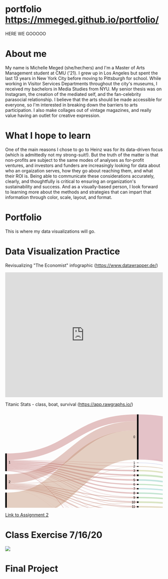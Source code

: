 # portfolio  https://mmeged.github.io/portfolio/
HERE WE GOOOOO

# About me
My name is Michelle Meged (she/her/hers) and I'm a Master of Arts Management student at CMU ('21). I grew up in Los Angeles but spent the last 13 years in New York City before moving to Pittsburgh for school. While working in Visitor Services Departments throughout the city's museums, I received my bachelors in Media Studies from NYU. My senior thesis was on Instagram, the creation of the mediated self, and the fan-celebrity parasocial relationship. I believe that the arts should be made accessible for everyone, so I'm interested in breaking down the barriers to arts participation. I also make collages out of vintage magazines, and really value having an outlet for creative expression.

# What I hope to learn 
One of the main reasons I chose to go to Heinz was for its data-driven focus (which is admittedly not my strong-suit!). But the truth of the matter is that non-profits are subject to the same modes of analyses as for-profit ventures, and investors and funders are increasingly looking for data about who an orgaization serves, how they go about reaching them, and what their ROI is. Being able to communicate these considerations accurately, clearly, and thoughtfully is critical to ensuring an organization's sustainability and success. And as a visually-based person, I look forward to learning more about the methods and strategies that can impart that information through color, scale, layout, and format.

# Portfolio
This is where my data visualizations will go.

# Data Visualization Practice

Revisualizing "The Economist" infographic (https://www.datawrapper.de/)

<iframe title="Brazil's Golden Oldie Blowout" aria-label="chart" id="datawrapper-chart-zdrWC" src="https://datawrapper.dwcdn.net/zdrWC/1/" scrolling="no" frameborder="0" style="width: 0; min-width: 100% !important; border: none;" height="400"></iframe><script type="text/javascript">!function(){"use strict";window.addEventListener("message",(function(a){if(void 0!==a.data["datawrapper-height"])for(var e in a.data["datawrapper-height"]){var t=document.getElementById("datawrapper-chart-"+e)||document.querySelector("iframe[src*='"+e+"']");t&&(t.style.height=a.data["datawrapper-height"][e]+"px")}}))}();
</script>

Titanic Stats - class, boat, survival (https://app.rawgraphs.io/)

<svg width="848" height="520" xmlns="http://www.w3.org/2000/svg"><g transform="translate(0, 10)"><g class="links" fill="none" stroke-opacity="0.4"><path d="M5,147.92971734148196C213.25,147.92971734148196,213.25,166.1000763941941,421.5,166.1000763941941" style="stroke: rgb(191, 105, 105);" stroke-width="1.2299465240641712"></path><path d="M5,176.30634071810533C213.25,176.30634071810533,213.25,294.14056531703585,421.5,294.14056531703585" style="stroke: rgb(191, 105, 105);" stroke-width="1.0542398777692896"></path><path d="M5,135.71810542398765C213.25,135.71810542398765,213.25,10.718105423987947,421.5,10.718105423987947" style="stroke: rgb(191, 105, 105);" stroke-width="21.436210847975552"></path><path d="M5,150.8288770053475C213.25,150.8288770053475,213.25,180.05347593582886,421.5,180.05347593582886" style="stroke: rgb(191, 105, 105);" stroke-width="4.5683728036669216"></path><path d="M5,175.07639419404117C213.25,175.07639419404117,213.25,279.2207792207791,421.5,279.2207792207791" style="stroke: rgb(191, 105, 105);" stroke-width="1.4056531703590527"></path><path d="M5,180.96256684491973C213.25,180.96256684491973,213.25,497.27654698242924,421.5,497.27654698242924" style="stroke: rgb(191, 105, 105);" stroke-width="1.5813598166539342"></path><path d="M5,155.22154316271954C213.25,155.22154316271954,213.25,194.44614209320085,421.5,194.44614209320085" style="stroke: rgb(191, 105, 105);" stroke-width="4.2169595110771585"></path><path d="M5,173.846447669977C213.25,173.846447669977,213.25,264.6524064171122,421.5,264.6524064171122" style="stroke: rgb(191, 105, 105);" stroke-width="1.0542398777692896"></path><path d="M5,163.7433155080213C213.25,163.7433155080213,213.25,224.1978609625667,421.5,224.1978609625667" style="stroke: rgb(191, 105, 105);" stroke-width="3.33842627960275"></path><path d="M5,179.55691367456066C213.25,179.55691367456066,213.25,458.1398013750954,421.5,458.1398013750954" style="stroke: rgb(191, 105, 105);" stroke-width="0.5271199388846448"></path><path d="M5,171.29870129870122C213.25,171.29870129870122,213.25,252.10466004583637,421.5,252.10466004583637" style="stroke: rgb(191, 105, 105);" stroke-width="4.041252864782276"></path><path d="M5,179.029793735676C213.25,179.029793735676,213.25,446.20702826585165,421.5,446.20702826585165" style="stroke: rgb(191, 105, 105);" stroke-width="0.5271199388846448"></path><path d="M5,159.70206264323903C213.25,159.70206264323903,213.25,210.15660809778436,421.5,210.15660809778436" style="stroke: rgb(191, 105, 105);" stroke-width="4.744079449961803"></path><path d="M5,167.34530175706638C213.25,167.34530175706638,213.25,237.9755538579066,421.5,237.9755538579066" style="stroke: rgb(191, 105, 105);" stroke-width="3.865546218487395"></path><path d="M5,179.99618029029787C213.25,179.99618029029787,213.25,469.6333078686019,421.5,469.6333078686019" style="stroke: rgb(191, 105, 105);" stroke-width="0.35141329258976317"></path><path d="M5,177.44843391902205C213.25,177.44843391902205,213.25,338.63636363636334,421.5,338.63636363636334" style="stroke: rgb(191, 105, 105);" stroke-width="0.8785332314744079"></path><path d="M5,178.50267379679136C213.25,178.50267379679136,213.25,425.679908326967,421.5,425.679908326967" style="stroke: rgb(191, 105, 105);" stroke-width="0.17570664629488159"></path><path d="M5,176.9213139801374C213.25,176.9213139801374,213.25,321.4323911382733,421.5,321.4323911382733" style="stroke: rgb(191, 105, 105);" stroke-width="0.17570664629488159"></path><path d="M5,146.87547746371266C213.25,146.87547746371266,213.25,155.0458365164248,421.5,155.0458365164248" style="stroke: rgb(191, 105, 105);" stroke-width="0.8785332314744079"></path><path d="M5,177.9755538579067C213.25,177.9755538579067,213.25,354.08326967150475,421.5,354.08326967150475" style="stroke: rgb(191, 105, 105);" stroke-width="0.17570664629488159"></path><path d="M5,178.23911382734903C213.25,178.23911382734903,213.25,415.41634835752467,421.5,415.41634835752467" style="stroke: rgb(191, 105, 105);" stroke-width="0.35141329258976317"></path><path d="M5,178.67838044308624C213.25,178.67838044308624,213.25,435.8556149732619,421.5,435.8556149732619" style="stroke: rgb(191, 105, 105);" stroke-width="0.17570664629488159"></path><path d="M5,206.24904507257452C213.25,206.24904507257452,213.25,35.932009167303455,421.5,35.932009167303455" style="stroke: rgb(191, 121, 105);" stroke-width="28.991596638655462"></path><path d="M5,226.27960275019103C213.25,226.27960275019103,213.25,281.24140565317026,421.5,281.24140565317026" style="stroke: rgb(191, 121, 105);" stroke-width="2.635599694423224"></path><path d="M5,228.82734912146682C213.25,228.82734912146682,213.25,295.8976317799847,421.5,295.8976317799847" style="stroke: rgb(191, 121, 105);" stroke-width="2.4598930481283423"></path><path d="M5,234.09854851031326C213.25,234.09854851031326,213.25,322.57448433919006,421.5,322.57448433919006" style="stroke: rgb(191, 121, 105);" stroke-width="2.1084797555385792"></path><path d="M5,231.5508021390375C213.25,231.5508021390375,213.25,309.4996180290298,421.5,309.4996180290298" style="stroke: rgb(191, 121, 105);" stroke-width="2.987012987012987"></path><path d="M5,237.1734148204737C213.25,237.1734148204737,213.25,341.09625668449166,421.5,341.09625668449166" style="stroke: rgb(191, 121, 105);" stroke-width="4.041252864782276"></path><path d="M5,223.55614973262036C213.25,223.55614973262036,213.25,266.58517952635594,421.5,266.58517952635594" style="stroke: rgb(191, 121, 105);" stroke-width="2.8113063407181054"></path><path d="M5,239.63330786860206C213.25,239.63330786860206,213.25,370.76012223071024,421.5,370.76012223071024" style="stroke: rgb(191, 121, 105);" stroke-width="0.5271199388846448"></path><path d="M5,221.35981665393436C213.25,221.35981665393436,213.25,197.16959511077152,421.5,197.16959511077152" style="stroke: rgb(191, 121, 105);" stroke-width="1.2299465240641712"></path><path d="M5,239.2818945760123C213.25,239.2818945760123,213.25,354.25897631779964,421.5,354.25897631779964" style="stroke: rgb(191, 121, 105);" stroke-width="0.17570664629488159"></path><path d="M5,239.98472116119183C213.25,239.98472116119183,213.25,458.49121466768514,421.5,458.49121466768514" style="stroke: rgb(191, 121, 105);" stroke-width="0.17570664629488159"></path><path d="M5,240.24828113063415C213.25,240.24828113063415,213.25,498.2429335370511,421.5,498.2429335370511" style="stroke: rgb(191, 121, 105);" stroke-width="0.35141329258976317"></path><path d="M5,222.06264323911387C213.25,222.06264323911387,213.25,239.99618029029773,421.5,239.99618029029773" style="stroke: rgb(191, 121, 105);" stroke-width="0.17570664629488159"></path><path d="M5,297.51336898395726C213.25,297.51336898395726,213.25,97.51718869365945,421.5,97.51718869365945" style="stroke: rgb(191, 137, 105);" stroke-width="94.17876241405654"></path><path d="M5,365.1604278074867C213.25,365.1604278074867,213.25,447.1734148204735,421.5,447.1734148204735" style="stroke: rgb(191, 137, 105);" stroke-width="1.4056531703590527"></path><path d="M5,361.99770817417885C213.25,361.99770817417885,213.25,372.7807486631014,421.5,372.7807486631014" style="stroke: rgb(191, 137, 105);" stroke-width="3.5141329258976315"></path><path d="M5,357.1657754010696C213.25,357.1657754010696,213.25,357.4216959511075,421.5,357.4216959511075" style="stroke: rgb(191, 137, 105);" stroke-width="6.149732620320855"></path><path d="M5,369.90450725744853C213.25,369.90450725744853,213.25,472.97173414820463,421.5,472.97173414820463" style="stroke: rgb(191, 137, 105);" stroke-width="6.325439266615737"></path><path d="M5,347.85332314744085C213.25,347.85332314744085,213.25,297.56684491978604,421.5,297.56684491978604" style="stroke: rgb(191, 137, 105);" stroke-width="0.8785332314744079"></path><path d="M5,350.92818945760126C213.25,350.92818945760126,213.25,325.91291061879275,421.5,325.91291061879275" style="stroke: rgb(191, 137, 105);" stroke-width="4.5683728036669216"></path><path d="M5,374.20932009167313C213.25,374.20932009167313,213.25,499.20932009167296,421.5,499.20932009167296" style="stroke: rgb(191, 137, 105);" stroke-width="1.5813598166539342"></path><path d="M5,348.46829640947294C213.25,348.46829640947294,213.25,311.16883116883116,421.5,311.16883116883116" style="stroke: rgb(191, 137, 105);" stroke-width="0.35141329258976317"></path><path d="M5,345.12987012987014C213.25,345.12987012987014,213.25,167.24216959511082,421.5,167.24216959511082" style="stroke: rgb(191, 137, 105);" stroke-width="1.0542398777692896"></path><path d="M5,364.19404125286485C213.25,364.19404125286485,213.25,394.97708174178746,421.5,394.97708174178746" style="stroke: rgb(191, 137, 105);" stroke-width="0.17570664629488159"></path><path d="M5,346.886936592819C213.25,346.886936592819,213.25,283.0863254392665,421.5,283.0863254392665" style="stroke: rgb(191, 137, 105);" stroke-width="1.0542398777692896"></path><path d="M5,366.30252100840346C213.25,366.30252100840346,213.25,459.0183346065698,421.5,459.0183346065698" style="stroke: rgb(191, 137, 105);" stroke-width="0.8785332314744079"></path><path d="M5,373.2429335370513C213.25,373.2429335370513,213.25,486.3101604278074,421.5,486.3101604278074" style="stroke: rgb(191, 137, 105);" stroke-width="0.35141329258976317"></path><path d="M5,353.65164247517197C213.25,353.65164247517197,213.25,343.55614973262004,421.5,343.55614973262004" style="stroke: rgb(191, 137, 105);" stroke-width="0.8785332314744079"></path><path d="M5,345.74484339190224C213.25,345.74484339190224,213.25,225.9549274255155,421.5,225.9549274255155" style="stroke: rgb(191, 137, 105);" stroke-width="0.17570664629488159"></path><path d="M5,364.36974789915973C213.25,364.36974789915973,213.25,405.15278838808234,421.5,405.15278838808234" style="stroke: rgb(191, 137, 105);" stroke-width="0.17570664629488159"></path><path d="M5,346.096256684492C213.25,346.096256684492,213.25,268.2543926661573,421.5,268.2543926661573" style="stroke: rgb(191, 137, 105);" stroke-width="0.5271199388846448"></path><path d="M5,363.9304812834225C213.25,363.9304812834225,213.25,384.71352177234513,421.5,384.71352177234513" style="stroke: rgb(191, 137, 105);" stroke-width="0.35141329258976317"></path><path d="M426.5,166.62719633307873C634.75,166.62719633307873,634.75,288.2085561497327,843,288.2085561497327" style="stroke: rgb(191, 153, 105);" stroke-width="2.2841864018334608"></path><path d="M426.5,295.8097784568372C634.75,295.8097784568372,634.75,327.3911382734913,843,327.3911382734913" style="stroke: rgb(191, 169, 105);" stroke-width="4.39266615737204"></path><path d="M426.5,70.28265851795281C634.75,70.28265851795281,634.75,200.28265851795254,843,200.28265851795254" style="stroke: rgb(191, 105, 121);" stroke-width="140.56531703590528"></path><path d="M426.5,142.5859434682966C634.75,142.5859434682966,634.75,284.1673032849504,843,284.1673032849504" style="stroke: rgb(191, 105, 121);" stroke-width="4.041252864782276"></path><path d="M426.5,180.05347593582886C634.75,180.05347593582886,634.75,291.63483575248284,843,291.63483575248284" style="stroke: rgb(180, 191, 105);" stroke-width="4.5683728036669216"></path><path d="M426.5,281.0656990068753C634.75,281.0656990068753,634.75,322.6470588235295,843,322.6470588235295" style="stroke: rgb(164, 191, 105);" stroke-width="5.095492742551566"></path><path d="M426.5,498.33078686019854C634.75,498.33078686019854,634.75,368.3307868601988,843,368.3307868601988" style="stroke: rgb(148, 191, 105);" stroke-width="3.33842627960275"></path><path d="M426.5,496.5737203972497C634.75,496.5737203972497,634.75,272.0588235294117,843,272.0588235294117" style="stroke: rgb(148, 191, 105);" stroke-width="0.17570664629488159"></path><path d="M426.5,195.06111535523294C634.75,195.06111535523294,634.75,296.642475171887,843,296.642475171887" style="stroke: rgb(132, 191, 105);" stroke-width="5.446906035141329"></path><path d="M426.5,266.32161955691356C634.75,266.32161955691356,634.75,317.9029793735677,843,317.9029793735677" style="stroke: rgb(116, 191, 105);" stroke-width="4.39266615737204"></path><path d="M426.5,224.28571428571414C634.75,224.28571428571414,634.75,305.86707410236835,843,305.86707410236835" style="stroke: rgb(105, 191, 110);" stroke-width="3.5141329258976315"></path><path d="M426.5,458.75477463712747C634.75,458.75477463712747,634.75,359.1061879297175,843,359.1061879297175" style="stroke: rgb(105, 191, 126);" stroke-width="1.4056531703590527"></path><path d="M426.5,457.9640947288005C634.75,457.9640947288005,634.75,271.70741023682194,843,271.70741023682194" style="stroke: rgb(105, 191, 126);" stroke-width="0.17570664629488159"></path><path d="M426.5,252.10466004583637C634.75,252.10466004583637,634.75,313.6860198624905,843,313.6860198624905" style="stroke: rgb(105, 191, 143);" stroke-width="4.041252864782276"></path><path d="M426.5,446.2948815889991C634.75,446.2948815889991,634.75,271.26814362108473,843,271.26814362108473" style="stroke: rgb(105, 191, 159);" stroke-width="0.7028265851795263"></path><path d="M426.5,447.26126814362095C634.75,447.26126814362095,634.75,357.7883880825059,843,357.7883880825059" style="stroke: rgb(105, 191, 159);" stroke-width="1.2299465240641712"></path><path d="M426.5,210.15660809778436C634.75,210.15660809778436,634.75,301.73796791443857,843,301.73796791443857" style="stroke: rgb(105, 191, 175);" stroke-width="4.744079449961803"></path><path d="M426.5,238.06340718105403C634.75,238.06340718105403,634.75,309.64476699770825,843,309.64476699770825" style="stroke: rgb(105, 191, 191);" stroke-width="4.041252864782276"></path><path d="M426.5,472.8838808250572C634.75,472.8838808250572,634.75,363.05958747135236,843,363.05958747135236" style="stroke: rgb(105, 175, 191);" stroke-width="6.501145912910618"></path><path d="M426.5,469.54545454545445C634.75,469.54545454545445,634.75,271.8831168831168,843,271.8831168831168" style="stroke: rgb(105, 175, 191);" stroke-width="0.17570664629488159"></path><path d="M426.5,341.1841100076391C634.75,341.1841100076391,634.75,342.4140565317037,843,342.4140565317037" style="stroke: rgb(105, 159, 191);" stroke-width="5.622612681436211"></path><path d="M426.5,338.2849503437736C634.75,338.2849503437736,634.75,270.8288770053475,843,270.8288770053475" style="stroke: rgb(105, 159, 191);" stroke-width="0.17570664629488159"></path><path d="M426.5,425.679908326967C634.75,425.679908326967,634.75,356.90985485103147,843,356.90985485103147" style="stroke: rgb(105, 143, 191);" stroke-width="0.17570664629488159"></path><path d="M426.5,324.77081741787606C634.75,324.77081741787606,634.75,336.1764705882354,843,336.1764705882354" style="stroke: rgb(105, 126, 191);" stroke-width="6.8525592055003814"></path><path d="M426.5,155.0458365164248C634.75,155.0458365164248,634.75,286.62719633307876,843,286.62719633307876" style="stroke: rgb(105, 110, 191);" stroke-width="0.8785332314744079"></path><path d="M426.5,357.2459893048126C634.75,357.2459893048126,634.75,348.47593582887714,843,348.47593582887714" style="stroke: rgb(116, 105, 191);" stroke-width="6.501145912910618"></path><path d="M426.5,415.41634835752467C634.75,415.41634835752467,634.75,356.64629488158914,843,356.64629488158914" style="stroke: rgb(132, 105, 191);" stroke-width="0.35141329258976317"></path><path d="M426.5,435.8556149732619C634.75,435.8556149732619,634.75,357.08556149732635,843,357.08556149732635" style="stroke: rgb(148, 105, 191);" stroke-width="0.17570664629488159"></path><path d="M426.5,309.76317799847214C634.75,309.76317799847214,634.75,331.16883116883133,843,331.16883116883133" style="stroke: rgb(164, 105, 191);" stroke-width="3.1627196333078684"></path><path d="M426.5,308.09396485867074C634.75,308.09396485867074,634.75,270.65317035905264,843,270.65317035905264" style="stroke: rgb(164, 105, 191);" stroke-width="0.17570664629488159"></path><path d="M426.5,372.517188693659C634.75,372.517188693659,634.75,353.74713521772355,843,353.74713521772355" style="stroke: rgb(180, 105, 191);" stroke-width="4.041252864782276"></path><path d="M426.5,394.97708174178746C634.75,394.97708174178746,634.75,356.20702826585193,843,356.20702826585193" style="stroke: rgb(191, 105, 185);" stroke-width="0.17570664629488159"></path><path d="M426.5,486.3101604278074C634.75,486.3101604278074,634.75,366.48586707410254,843,366.48586707410254" style="stroke: rgb(191, 105, 169);" stroke-width="0.35141329258976317"></path><path d="M426.5,405.15278838808234C634.75,405.15278838808234,634.75,356.3827349121468,843,356.3827349121468" style="stroke: rgb(191, 105, 153);" stroke-width="0.17570664629488159"></path><path d="M426.5,384.71352177234513C634.75,384.71352177234513,634.75,355.9434682964096,843,355.9434682964096" style="stroke: rgb(191, 105, 137);" stroke-width="0.35141329258976317"></path></g><g class="nodes" font-family="Arial, Helvetica" font-size="10"><g><rect x="421.5" y="1.7053025658242404e-13" height="144.60656990068742" width="5" fill="#000"></rect><text x="415.5" y="72.30328495034388" dy="0.35em" text-anchor="end">0</text></g><g><rect x="421.5" y="154.6065699006876" height="0.878533231474421" width="5" fill="#000"></rect><text x="415.5" y="155.0458365164248" dy="0.35em" text-anchor="end">1</text></g><g><rect x="421.5" y="278.51795263559956" height="5.095492742551642" width="5" fill="#000"></rect><text x="415.5" y="281.0656990068754" dy="0.35em" text-anchor="end">10</text></g><g><rect x="421.5" y="293.6134453781512" height="4.392666157372105" width="5" fill="#000"></rect><text x="415.5" y="295.80977845683725" dy="0.35em" text-anchor="end">11</text></g><g><rect x="421.5" y="308.0061115355233" height="3.3384262796025723" width="5" fill="#000"></rect><text x="415.5" y="309.6753246753246" dy="0.35em" text-anchor="end">12</text></g><g><rect x="421.5" y="321.3445378151259" height="6.852559205500256" width="5" fill="#000"></rect><text x="415.5" y="324.770817417876" dy="0.35em" text-anchor="end">13</text></g><g><rect x="421.5" y="384.53781512605025" height="0.3514132925897684" width="5" fill="#000"></rect><text x="415.5" y="384.71352177234513" dy="0.35em" text-anchor="end">13 15</text></g><g><rect x="421.5" y="394.88922841864" height="0.1757066462948842" width="5" fill="#000"></rect><text x="415.5" y="394.97708174178746" dy="0.35em" text-anchor="end">13 15 B</text></g><g><rect x="421.5" y="338.19709702062613" height="5.798319327731178" width="5" fill="#000"></rect><text x="415.5" y="341.0962566844917" dy="0.35em" text-anchor="end">14</text></g><g><rect x="421.5" y="353.9954163483573" height="6.5011459129106015" width="5" fill="#000"></rect><text x="415.5" y="357.2459893048126" dy="0.35em" text-anchor="end">15</text></g><g><rect x="421.5" y="405.0649350649349" height="0.1757066462948842" width="5" fill="#000"></rect><text x="415.5" y="405.15278838808234" dy="0.35em" text-anchor="end">15 16</text></g><g><rect x="421.5" y="370.4965622612679" height="4.0412528647823365" width="5" fill="#000"></rect><text x="415.5" y="372.5171886936591" dy="0.35em" text-anchor="end">16</text></g><g><rect x="421.5" y="165.485103132162" height="2.284186401833381" width="5" fill="#000"></rect><text x="415.5" y="166.6271963330787" dy="0.35em" text-anchor="end">2</text></g><g><rect x="421.5" y="177.7692895339954" height="4.568372803666875" width="5" fill="#000"></rect><text x="415.5" y="180.05347593582883" dy="0.35em" text-anchor="end">3</text></g><g><rect x="421.5" y="192.33766233766227" height="5.446906035141183" width="5" fill="#000"></rect><text x="415.5" y="195.06111535523286" dy="0.35em" text-anchor="end">4</text></g><g><rect x="421.5" y="207.78456837280345" height="4.744079449961873" width="5" fill="#000"></rect><text x="415.5" y="210.15660809778439" dy="0.35em" text-anchor="end">5</text></g><g><rect x="421.5" y="415.2406417112298" height="0.3514132925897684" width="5" fill="#000"></rect><text x="415.5" y="415.41634835752467" dy="0.35em" text-anchor="end">5 7</text></g><g><rect x="421.5" y="425.59205500381955" height="0.1757066462948842" width="5" fill="#000"></rect><text x="415.5" y="425.679908326967" dy="0.35em" text-anchor="end">5 9</text></g><g><rect x="421.5" y="222.52864782276532" height="3.51413292589757" width="5" fill="#000"></rect><text x="415.5" y="224.2857142857141" dy="0.35em" text-anchor="end">6</text></g><g><rect x="421.5" y="236.0427807486629" height="4.0412528647823365" width="5" fill="#000"></rect><text x="415.5" y="238.06340718105406" dy="0.35em" text-anchor="end">7</text></g><g><rect x="421.5" y="250.08403361344523" height="4.0412528647823365" width="5" fill="#000"></rect><text x="415.5" y="252.1046600458364" dy="0.35em" text-anchor="end">8</text></g><g><rect x="421.5" y="435.76776165011444" height="0.1757066462948842" width="5" fill="#000"></rect><text x="415.5" y="435.8556149732619" dy="0.35em" text-anchor="end">8 10</text></g><g><rect x="421.5" y="264.12528647822757" height="4.392666157371991" width="5" fill="#000"></rect><text x="415.5" y="266.32161955691356" dy="0.35em" text-anchor="end">9</text></g><g><rect x="421.5" y="445.9434682964093" height="1.9327731092437261" width="5" fill="#000"></rect><text x="415.5" y="446.9098548510312" dy="0.35em" text-anchor="end">A</text></g><g><rect x="421.5" y="457.87624140565305" height="1.5813598166539578" width="5" fill="#000"></rect><text x="415.5" y="458.66692131398" dy="0.35em" text-anchor="end">B</text></g><g><rect x="421.5" y="469.457601222307" height="6.676852559205486" width="5" fill="#000"></rect><text x="415.5" y="472.79602750190975" dy="0.35em" text-anchor="end">C</text></g><g><rect x="421.5" y="486.1344537815125" height="0.3514132925897684" width="5" fill="#000"></rect><text x="415.5" y="486.3101604278074" dy="0.35em" text-anchor="end">C D</text></g><g><rect x="421.5" y="496.48586707410226" height="3.51413292589757" width="5" fill="#000"></rect><text x="415.5" y="498.24293353705104" dy="0.35em" text-anchor="end">D</text></g><g><rect x="0" y="124.99999999999989" height="56.75324675324691" width="5" fill="#000"></rect><text x="11" y="153.37662337662334" dy="0.35em" text-anchor="start">1</text></g><g><rect x="0" y="191.7532467532468" height="48.67074102368218" width="5" fill="#000"></rect><text x="11" y="216.0886172650879" dy="0.35em" text-anchor="start">2</text></g><g><rect x="0" y="250.42398777692898" height="124.57601222307116" width="5" fill="#000"></rect><text x="11" y="312.7119938884646" dy="0.35em" text-anchor="start">3</text></g><g><rect x="843" y="129.9999999999999" height="142.14667685255935" width="5" fill="#000"></rect><text x="837" y="201.07333842627958" dy="0.35em" text-anchor="end">no</text></g><g><rect x="843" y="282.14667685255927" height="87.85332314744085" width="5" fill="#000"></rect><text x="837" y="326.0733384262797" dy="0.35em" text-anchor="end">yes</text></g></g></g></svg>

[Link to Assignment 2](/dataviz2.md)

# Class Exercise 7/16/20 

<div class='tableauPlaceholder' id='viz1594947416241' style='position: relative'><noscript><a href='#'><img alt=' ' src='https:&#47;&#47;public.tableau.com&#47;static&#47;images&#47;Tr&#47;TrustinNewsOrgs&#47;TrustinNewsOrganizations&#47;1_rss.png' style='border: none' /></a></noscript><object class='tableauViz'  style='display:none;'><param name='host_url' value='https%3A%2F%2Fpublic.tableau.com%2F' /> <param name='embed_code_version' value='3' /> <param name='site_root' value='' /><param name='name' value='TrustinNewsOrgs&#47;TrustinNewsOrganizations' /><param name='tabs' value='no' /><param name='toolbar' value='yes' /><param name='static_image' value='https:&#47;&#47;public.tableau.com&#47;static&#47;images&#47;Tr&#47;TrustinNewsOrgs&#47;TrustinNewsOrganizations&#47;1.png' /> <param name='animate_transition' value='yes' /><param name='display_static_image' value='yes' /><param name='display_spinner' value='yes' /><param name='display_overlay' value='yes' /><param name='display_count' value='yes' /><param name='language' value='en' /><param name='filter' value='publish=yes' /></object></div>                
<script type='text/javascript'>                    
  var divElement = document.getElementById('viz1594947416241');                    
  var vizElement = divElement.getElementsByTagName('object')[0];                    
  vizElement.style.width='100%';vizElement.style.height=(divElement.offsetWidth*0.75)+'px';                    
  var scriptElement = document.createElement('script');                    
  scriptElement.src = 'https://public.tableau.com/javascripts/api/viz_v1.js';                    
  vizElement.parentNode.insertBefore(scriptElement, vizElement);                
</script>

# Final Project
